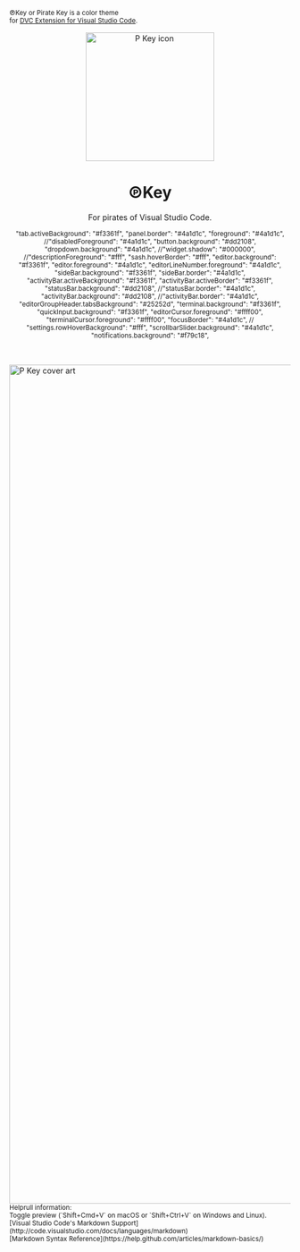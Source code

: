 <sub>℗Key or Pirate Key is a color theme<br> for <a href="https://github.com/iterative/vscode-dvc
" target="_blanck">DVC Extension for Visual Studio Code</a>.</sub>

<p align="center">
<img width="230" alt="P Key icon" src="https://user-images.githubusercontent.com/98249521/194963804-f3e217f2-769d-4563-bd50-3c90e59b1e9a.png">
</p>

<h1 align="center">℗Key</h1>
<p align="center">For pirates of Visual Studio Code.</p>

<sub>
<p align="center">"tab.activeBackground": "#f3361f",
"panel.border": "#4a1d1c",
"foreground": "#4a1d1c",
//"disabledForeground": "#4a1d1c",
"button.background": "#dd2108",
"dropdown.background": "#4a1d1c",
//"widget.shadow": "#000000",
//"descriptionForeground": "#fff",
"sash.hoverBorder": "#fff",
"editor.background": "#f3361f",
"editor.foreground": "#4a1d1c",
"editorLineNumber.foreground": "#4a1d1c",
"sideBar.background": "#f3361f",
"sideBar.border": "#4a1d1c",
"activityBar.activeBackground": "#f3361f",
"activityBar.activeBorder": "#f3361f",
"statusBar.background": "#dd2108",
//"statusBar.border": "#4a1d1c",
"activityBar.background": "#dd2108",
//"activityBar.border": "#4a1d1c",
"editorGroupHeader.tabsBackground": "#25252d",
"terminal.background": "#f3361f",
"quickInput.background": "#f3361f",
"editorCursor.foreground": "#ffff00",
"terminalCursor.foreground": "#ffff00",
"focusBorder": "#4a1d1c",
// "settings.rowHoverBackground": "#fff",
"scrollbarSlider.background": "#4a1d1c",
"notifications.background": "#f79c18",</p>
</sub>

&nbsp;

<img width="1500" alt="P Key cover art" src="https://user-images.githubusercontent.com/98249521/194963601-752bb18c-841c-4904-b140-014254f7788d.png">

<sub>
Helprull information:<br>
Toggle preview (`Shift+Cmd+V` on macOS or `Shift+Ctrl+V` on Windows and Linux).<br>
[Visual Studio Code's Markdown Support](http://code.visualstudio.com/docs/languages/markdown)<br>
[Markdown Syntax Reference](https://help.github.com/articles/markdown-basics/)
</sub>

